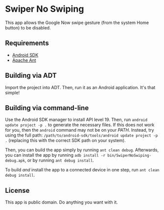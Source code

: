 # Swiper No Swiping

This app allows the Google Now swipe gesture (from the system Home button) to be disabled.

## Requirements

 * [Android SDK](http://developer.android.com/sdk/index.html)
 * [Apache Ant](http://ant.apache.org/)

## Building via ADT

Import the project into ADT. Then, run it as an Android application. It's that simple!

## Building via command-line

Use the Android SDK manager to install API level 19. Then, run `android update project -p .` to generate the necessary files. If this does not work for you, then the `android` command may not be on your *PATH*. Instead, try using the full path: `/path/to/android-sdk/tools/android update project -p .` (replacing this with the correct SDK path on your system).

Then, you can build the app simply by running `ant clean debug`. Afterwards, you can install the app by running `adb install -r bin/SwiperNoSwiping-debug.apk`, or by running `ant debug install`.

To build *and* install the app to a connected device in one step, run `ant clean debug install`.

## License

This app is public domain. Do anything you want with it.

